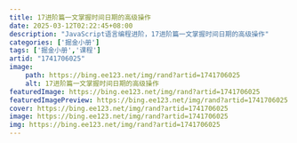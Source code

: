 ```yaml
---
title: 17进阶篇一文掌握时间日期的高级操作
date: 2025-03-12T02:22:45+08:00
description: "JavaScript语言编程进阶，17进阶篇一文掌握时间日期的高级操作"
categories: ['掘金小册']
tags: ['掘金小册','课程']
artid: "1741706025"
image:
    path: https://bing.ee123.net/img/rand?artid=1741706025
    alt: 17进阶篇一文掌握时间日期的高级操作
featuredImage: https://bing.ee123.net/img/rand?artid=1741706025
featuredImagePreview: https://bing.ee123.net/img/rand?artid=1741706025
cover: https://bing.ee123.net/img/rand?artid=1741706025
image: https://bing.ee123.net/img/rand?artid=1741706025
img: https://bing.ee123.net/img/rand?artid=1741706025
---
```


